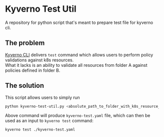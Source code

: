 # Kyverno Test Util

A repository for python script that's meant to prepare test file for kyverno cli.  

## The problem

[Kyverno CLI](https://kyverno.io/docs/kyverno-cli/#test) delivers `test` command which allows users to perform policy validations against k8s resources.  
What it lacks is an ability to validate all resources from folder A against policies defined in folder B.  

## The solution

This script allows users to simply run

```bash
python kyverno-test-util.py <absolute_path_to_folder_with_k8s_resource_manifests> <absolute_path_to_file_with_policies>
```

Above command will produce `kyverno-test.yaml` file, which can then be used as an input to `kyverno test` command:

```bash
kyverno test ./kyverno-test.yaml
```

